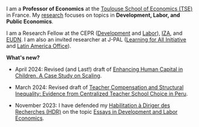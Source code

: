 I am a **Professor of Economics** at the [Toulouse School of Economics (TSE)](https://www.tse-fr.eu/) in France. My [research](/research) focuses on topics in **Development, Labor, and Public Economics**.    

I am a Research Fellow at the CEPR ([Development](https://cepr.org/research/programme-areas/development-economics) and [Labor](https://cepr.org/research/programme-areas/labour-economics)), [IZA](https://www.iza.org/person/6066/matteo-bobba), and [EUDN](http://eudn.eu/?page_id=598). I am also an invited researcher at J-PAL ([Learning for All Initiative](https://www.povertyactionlab.org/initiative/learning-all-initiative) and [Latin America Office](https://www.povertyactionlab.org/latin-america-caribbean)). 


**What's new?**
- April 2024: Revised (and Last!) draft of [Enhancing Human Capital in Children. A Case Study on Scaling](/AAB_April2024.pdf).

- March 2024: Revised draft of [Teacher Compensation and Structural Inequality: Evidence from Centralized Teacher School Choice in Peru](/BELNN_March2024.pdf).

- November 2023: I have defended my [Habilitation à Diriger des Recherches (HDR)](https://www.tse-fr.eu/matteo-bobbas-hdr-november-6th2023?lang=en) on the topic [Essays in Development and Labor Economics](/Slides_HDR.pdf).